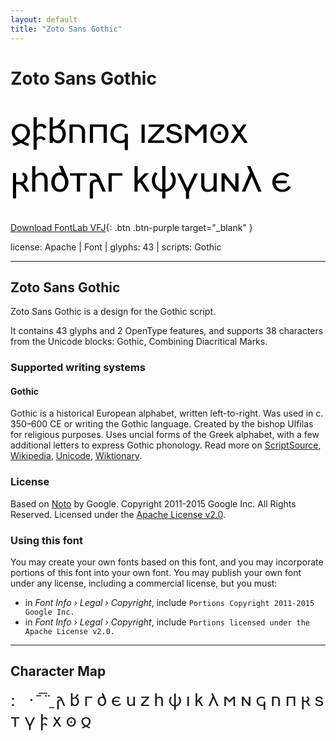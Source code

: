 ```yaml
---
layout: default
title: "Zoto Sans Gothic"
---
```


# Zoto Sans Gothic

<div contenteditable="true" style="font-family: 'Zoto Sans Gothic'; font-size: 4em; color:black; margin: 0.5em 0 0.5em 0; line-height: 1.4em;">
𐍉𐍆𐌱𐌿𐍀𐌾 𐌹𐌶𐍃𐌼𐍈𐍇 𐍂𐌷𐌳𐍄𐌰𐌲 𐌺𐌸𐍅𐌵𐌽𐌻 𐌴
</div>

[Download FontLab VFJ](https://downgit.github.io/#/home?url=https://github.com/fontlabcom/getgo-fonts/blob/main/getgo-fonts/apache/zotosans/zotosans-gothic.vfj){: .btn .btn-purple target="_blank" }

license: Apache \| Font \| glyphs: 43 \| scripts: Gothic

---


## Zoto Sans Gothic

Zoto Sans Gothic is a design for the Gothic script.

It contains 43 glyphs and 2 OpenType features, and supports 38 characters from the Unicode blocks: Gothic, Combining Diacritical Marks.


### Supported writing systems


#### Gothic

Gothic is a historical European alphabet, written left-to-right. Was used in c. 350–600 CE or writing the Gothic language. Created by the bishop Ulfilas for religious purposes. Uses uncial forms of the Greek alphabet, with a few additional letters to express Gothic phonology. Read more on [ScriptSource](https://scriptsource.org/scr/Goth), [Wikipedia](https://en.wikipedia.org/wiki/ISO_15924:Goth), [Unicode](https://www.unicode.org/versions/Unicode13.0.0/ch08.pdf#G33932), [Wiktionary](https://en.wiktionary.org/wiki/Category:Gothic_script).


### License

Based on [Noto](https://github.com/notofonts) by Google. Copyright 2011-2015 Google Inc. All Rights Reserved. Licensed under the [Apache License v2.0](https://www.apache.org/licenses/LICENSE-2.0.txt).

### Using this font

You may create your own fonts based on this font, and you may incorporate portions of this font into your own font. You may publish your own font under any license, including a commercial license, but you must:

- in _Font Info › Legal › Copyright_, include `Portions Copyright 2011-2015 Google Inc.`
- in _Font Info › Legal › Copyright_, include `Portions licensed under the Apache License v2.0.`


---

## Character Map

<div style="font-family: 'Zoto Sans Gothic'; font-size: 2em;">
:   · ̄ ̅ ̈ ̱ 𐌰 𐌱 𐌲 𐌳 𐌴 𐌵 𐌶 𐌷 𐌸 𐌹 𐌺 𐌻 𐌼 𐌽 𐌾 𐌿 𐍀 𐍂 𐍃 𐍄 𐍅 𐍆 𐍇 𐍈 𐍉
</div>

